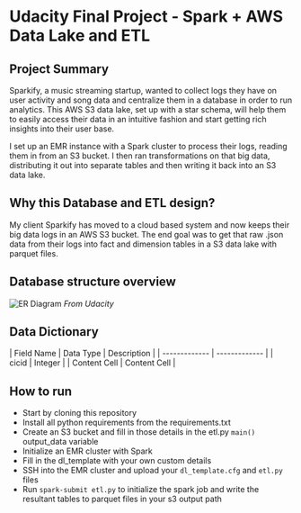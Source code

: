# Udacity Final Project - Spark + AWS Data Lake and ETL

## Project Summary

Sparkify, a music streaming startup, wanted to collect logs they have on user activity and song data and centralize them in a database in order to run analytics. This AWS S3 data lake, set up with a star schema, will help them to easily access their data in an intuitive fashion and start getting rich insights into their user base.

I set up an EMR instance with a Spark cluster to process their logs, reading them in from an S3 bucket. I then ran transformations on that big data, distributing it out into separate tables and then writing it back into an S3 data lake.

## Why this Database and ETL design?

My client Sparkify has moved to a cloud based system and now keeps their big data logs in an AWS S3 bucket. The end goal was to get that raw .json data from their logs into fact and dimension tables in a S3 data lake with parquet files. 

## Database structure overview

![ER Diagram](https://udacity-reviews-uploads.s3.us-west-2.amazonaws.com/_attachments/38715/1607614393/Song_ERD.png)
*From Udacity*

## Data Dictionary


| Field Name  | Data Type | Description |
| ------------- | ------------- |
| cicid  | Integer  |
| Content Cell  | Content Cell  |



## How to run

- Start by cloning this repository
- Install all python requirements from the requirements.txt
- Create an S3 bucket and fill in those details in the etl.py `main()` output_data variable
- Initialize an EMR cluster with Spark
- Fill in the dl_template with your own custom details
- SSH into the EMR cluster and upload your `dl_template.cfg` and `etl.py` files
- Run `spark-submit etl.py` to initialize the spark job and write the resultant tables to parquet files in your s3 output path


